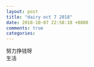 ```yaml
---
layout: post
title: "dairy oct 7 2018"
date: 2018-10-07 22:58:10 +0800
comments: true
categories: 
---
```

努力挣钱呀  
生活
